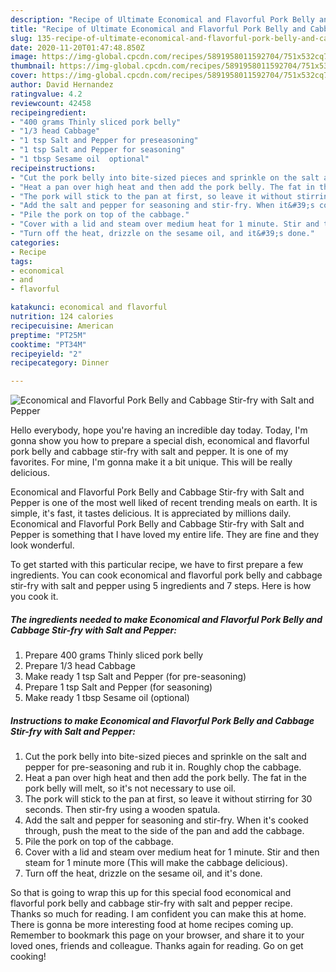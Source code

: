 ```yaml
---
description: "Recipe of Ultimate Economical and Flavorful Pork Belly and Cabbage Stir-fry with Salt and Pepper"
title: "Recipe of Ultimate Economical and Flavorful Pork Belly and Cabbage Stir-fry with Salt and Pepper"
slug: 135-recipe-of-ultimate-economical-and-flavorful-pork-belly-and-cabbage-stir-fry-with-salt-and-pepper
date: 2020-11-20T01:47:48.850Z
image: https://img-global.cpcdn.com/recipes/5891958011592704/751x532cq70/economical-and-flavorful-pork-belly-and-cabbage-stir-fry-with-salt-and-pepper-recipe-main-photo.jpg
thumbnail: https://img-global.cpcdn.com/recipes/5891958011592704/751x532cq70/economical-and-flavorful-pork-belly-and-cabbage-stir-fry-with-salt-and-pepper-recipe-main-photo.jpg
cover: https://img-global.cpcdn.com/recipes/5891958011592704/751x532cq70/economical-and-flavorful-pork-belly-and-cabbage-stir-fry-with-salt-and-pepper-recipe-main-photo.jpg
author: David Hernandez
ratingvalue: 4.2
reviewcount: 42458
recipeingredient:
- "400 grams Thinly sliced pork belly"
- "1/3 head Cabbage"
- "1 tsp Salt and Pepper for preseasoning"
- "1 tsp Salt and Pepper for seasoning"
- "1 tbsp Sesame oil  optional"
recipeinstructions:
- "Cut the pork belly into bite-sized pieces and sprinkle on the salt and pepper for pre-seasoning and rub it in. Roughly chop the cabbage."
- "Heat a pan over high heat and then add the pork belly. The fat in the pork belly will melt, so it&#39;s not necessary to use oil."
- "The pork will stick to the pan at first, so leave it without stirring for 30 seconds. Then stir-fry using a wooden spatula."
- "Add the salt and pepper for seasoning and stir-fry. When it&#39;s cooked through, push the meat to the side of the pan and add the cabbage."
- "Pile the pork on top of the cabbage."
- "Cover with a lid and steam over medium heat for 1 minute. Stir and then steam for 1 minute more (This will make the cabbage delicious)."
- "Turn off the heat, drizzle on the sesame oil, and it&#39;s done."
categories:
- Recipe
tags:
- economical
- and
- flavorful

katakunci: economical and flavorful 
nutrition: 124 calories
recipecuisine: American
preptime: "PT25M"
cooktime: "PT34M"
recipeyield: "2"
recipecategory: Dinner

---
```



![Economical and Flavorful Pork Belly and Cabbage Stir-fry with Salt and Pepper](https://img-global.cpcdn.com/recipes/5891958011592704/751x532cq70/economical-and-flavorful-pork-belly-and-cabbage-stir-fry-with-salt-and-pepper-recipe-main-photo.jpg)

Hello everybody, hope you're having an incredible day today. Today, I'm gonna show you how to prepare a special dish, economical and flavorful pork belly and cabbage stir-fry with salt and pepper. It is one of my favorites. For mine, I'm gonna make it a bit unique. This will be really delicious.

Economical and Flavorful Pork Belly and Cabbage Stir-fry with Salt and Pepper is one of the most well liked of recent trending meals on earth. It is simple, it's fast, it tastes delicious. It is appreciated by millions daily. Economical and Flavorful Pork Belly and Cabbage Stir-fry with Salt and Pepper is something that I have loved my entire life. They are fine and they look wonderful.




To get started with this particular recipe, we have to first prepare a few ingredients. You can cook economical and flavorful pork belly and cabbage stir-fry with salt and pepper using 5 ingredients and 7 steps. Here is how you cook it.

<!--inarticleads1-->

##### The ingredients needed to make Economical and Flavorful Pork Belly and Cabbage Stir-fry with Salt and Pepper:

1. Prepare 400 grams Thinly sliced pork belly
1. Prepare 1/3 head Cabbage
1. Make ready 1 tsp Salt and Pepper (for pre-seasoning)
1. Prepare 1 tsp Salt and Pepper (for seasoning)
1. Make ready 1 tbsp Sesame oil  (optional)




<!--inarticleads2-->

##### Instructions to make Economical and Flavorful Pork Belly and Cabbage Stir-fry with Salt and Pepper:

1. Cut the pork belly into bite-sized pieces and sprinkle on the salt and pepper for pre-seasoning and rub it in. Roughly chop the cabbage.
1. Heat a pan over high heat and then add the pork belly. The fat in the pork belly will melt, so it&#39;s not necessary to use oil.
1. The pork will stick to the pan at first, so leave it without stirring for 30 seconds. Then stir-fry using a wooden spatula.
1. Add the salt and pepper for seasoning and stir-fry. When it&#39;s cooked through, push the meat to the side of the pan and add the cabbage.
1. Pile the pork on top of the cabbage.
1. Cover with a lid and steam over medium heat for 1 minute. Stir and then steam for 1 minute more (This will make the cabbage delicious).
1. Turn off the heat, drizzle on the sesame oil, and it&#39;s done.




So that is going to wrap this up for this special food economical and flavorful pork belly and cabbage stir-fry with salt and pepper recipe. Thanks so much for reading. I am confident you can make this at home. There is gonna be more interesting food at home recipes coming up. Remember to bookmark this page on your browser, and share it to your loved ones, friends and colleague. Thanks again for reading. Go on get cooking!
